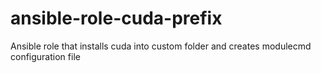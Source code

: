 # ansible-role-cuda-prefix
Ansible role that installs cuda into custom folder and creates modulecmd configuration file
